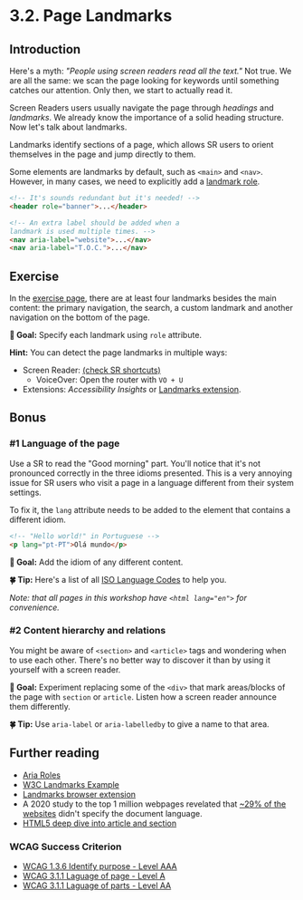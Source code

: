 # 3.2. Page Landmarks

## Introduction

Here's a myth: _"People using screen readers read all the text."_ Not true. We are all the same: we scan the page looking for keywords until something catches our attention. Only then, we start to actually read it.

Screen Readers users usually navigate the page through _headings_ and _landmarks_. We already know the importance of a solid heading structure. Now let's talk about landmarks.

Landmarks identify sections of a page, which allows SR users to orient themselves in the page and jump directly to them.

Some elements are landmarks by default, such as `<main>` and `<nav>`. However, in many cases, we need to explicitly add a [landmark role](https://developer.mozilla.org/en-US/docs/Web/Accessibility/ARIA/ARIA_Techniques#Landmark_roles).

```html
<!-- It's sounds redundant but it's needed! -->
<header role="banner">...</header>

<!-- An extra label should be added when a
landmark is used multiple times. -->
<nav aria-label="website">...</nav>
<nav aria-label="T.O.C.">...</nav>
```

## Exercise

In the [exercise page](../exercises/3.2.html),
there are at least four landmarks besides the main content: the primary navigation, the search, a custom landmark and another navigation on the bottom of the page.

**🎯 Goal:** Specify each landmark using `role` attribute.

**Hint:** You can detect the page landmarks in multiple ways:

- Screen Reader: [(check SR shortcuts)](https://dequeuniversity.com/screenreaders/survival-guide)
  - VoiceOver: Open the router with `VO + U`
- Extensions: _Accessibility Insights_ or [Landmarks extension](http://matatk.agrip.org.uk/landmarks/)\.

## Bonus

### #1 Language of the page

Use a SR to read the "Good morning" part. You'll notice that it's not pronounced correctly in the three idioms presented. This is a very annoying issue for SR users who visit a page in a language different from their system settings.

To fix it, the `lang` attribute needs to be added to the element that contains a different idiom.

```html
<!-- "Hello world!" in Portuguese -->
<p lang="pt-PT">Olá mundo</p>
```

**🎯 Goal:** Add the idiom of any different content.

**🍀 Tip:** Here's a list of all [ISO Language Codes](http://www.lingoes.net/en/translator/langcode.htm) to help you.

_Note: that all pages in this workshop have `<html lang="en">` for convenience._

### #2 Content hierarchy and relations

You might be aware of `<section>` and `<article>` tags and wondering when to use each other.
There's no better way to discover it than by using it yourself with a screen reader.

**🎯 Goal:** Experiment replacing some of the `<div>` that mark areas/blocks of the page with `section` or `article`. Listen how a screen reader announce them differently.

**🍀 Tip:** Use `aria-label` or `aria-labelledby` to give a name to that area.

## Further reading

- [Aria Roles](https://developer.mozilla.org/en-US/docs/Web/Accessibility/ARIA/Roles)
- [W3C Landmarks Example](https://www.w3.org/TR/wai-aria-practices/examples/landmarks/main.html)
- [Landmarks browser extension](http://matatk.agrip.org.uk/landmarks/)
- A 2020 study to the top 1 million webpages revelated that [~29% of the websites](https://webaim.org/projects/million/#languages) didn't specify the document language.
- [HTML5 deep dive into article and section](https://www.smashingmagazine.com/2020/01/html5-article-section/)

### WCAG Success Criterion

- [WCAG 1.3.6 Identify purpose - Level AAA](https://www.w3.org/TR/WCAG21/#identify-purpose)
- [WCAG 3.1.1 Laguage of page - Level A](https://www.w3.org/TR/WCAG21/#language-of-page)
- [WCAG 3.1.1 Laguage of parts - Level AA](https://www.w3.org/TR/WCAG21/#language-of-parts)
